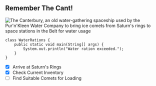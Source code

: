 ## Remember The Cant!

![The Canterbury, an old water-gathering spaceship used by the Pur'n'Kleen Water Company to bring ice comets from Saturn's rings to space stations in the Belt for water usage](https://www.google.com/url?sa=i&url=https%3A%2F%2Fexpanse.fandom.com%2Fwiki%2FCanterbury_(TV)&psig=AOvVaw1WxRiuCezzEhwCjbQnhIkX&ust=1664997761469000&source=images&cd=vfe&ved=0CAwQjRxqFwoTCPDhrpSmx_oCFQAAAAAdAAAAABAI)

```
class WaterRations {
    public static void main(String[] args) {
        System.out.println("Water ration exceeded."); 
    }
}
```

- [x] Arrive at Saturn's Rings
- [x] Check Current Inventory
- [ ] Find Suitable Comets for Loading
